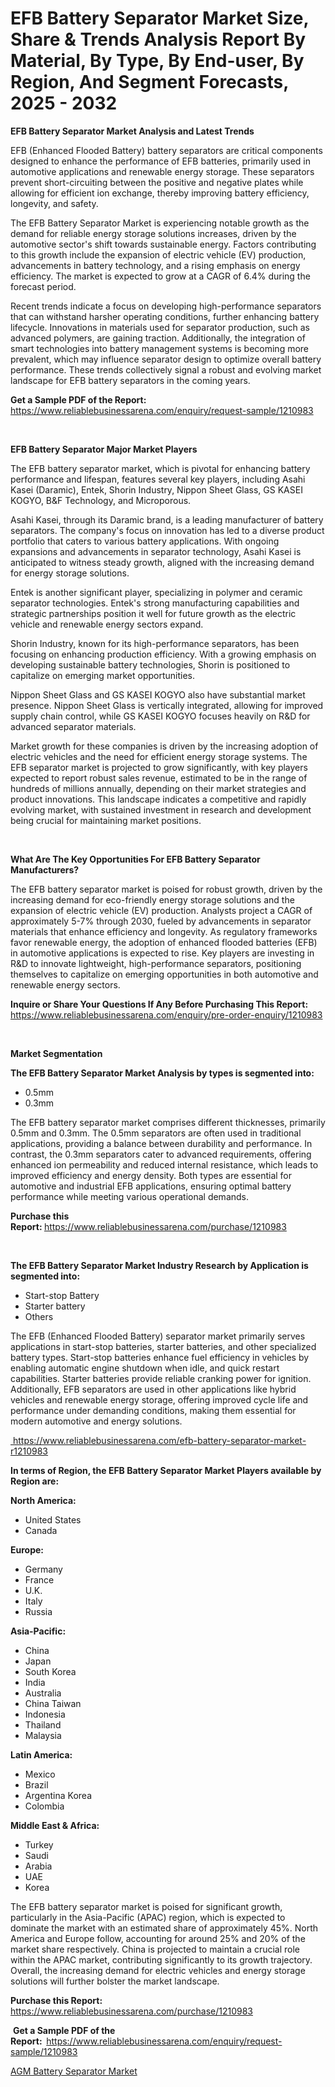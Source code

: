 <p><h1>EFB Battery Separator Market Size, Share & Trends Analysis Report By Material, By Type, By End-user, By Region, And Segment Forecasts, 2025 - 2032</h1></p><p><strong>EFB Battery Separator Market Analysis and Latest Trends</strong></p>
<p><p>EFB (Enhanced Flooded Battery) battery separators are critical components designed to enhance the performance of EFB batteries, primarily used in automotive applications and renewable energy storage. These separators prevent short-circuiting between the positive and negative plates while allowing for efficient ion exchange, thereby improving battery efficiency, longevity, and safety. </p><p>The EFB Battery Separator Market is experiencing notable growth as the demand for reliable energy storage solutions increases, driven by the automotive sector's shift towards sustainable energy. Factors contributing to this growth include the expansion of electric vehicle (EV) production, advancements in battery technology, and a rising emphasis on energy efficiency. The market is expected to grow at a CAGR of 6.4% during the forecast period. </p><p>Recent trends indicate a focus on developing high-performance separators that can withstand harsher operating conditions, further enhancing battery lifecycle. Innovations in materials used for separator production, such as advanced polymers, are gaining traction. Additionally, the integration of smart technologies into battery management systems is becoming more prevalent, which may influence separator design to optimize overall battery performance. These trends collectively signal a robust and evolving market landscape for EFB battery separators in the coming years.</p></p>
<p><strong>Get a Sample PDF of the Report:&nbsp;</strong> <a href="https://www.reliablebusinessarena.com/enquiry/request-sample/1210983?utm_campaign=2133&utm_medium=2&utm_source=Github&utm_content=ia&utm_term=24032025&utm_id=efb-battery-separator">https://www.reliablebusinessarena.com/enquiry/request-sample/1210983</a></p>
<p>&nbsp;</p>
<p><strong>EFB Battery Separator Major Market Players</strong></p>
<p><p>The EFB battery separator market, which is pivotal for enhancing battery performance and lifespan, features several key players, including Asahi Kasei (Daramic), Entek, Shorin Industry, Nippon Sheet Glass, GS KASEI KOGYO, B&F Technology, and Microporous. </p><p>Asahi Kasei, through its Daramic brand, is a leading manufacturer of battery separators. The company's focus on innovation has led to a diverse product portfolio that caters to various battery applications. With ongoing expansions and advancements in separator technology, Asahi Kasei is anticipated to witness steady growth, aligned with the increasing demand for energy storage solutions.</p><p>Entek is another significant player, specializing in polymer and ceramic separator technologies. Entek's strong manufacturing capabilities and strategic partnerships position it well for future growth as the electric vehicle and renewable energy sectors expand. </p><p>Shorin Industry, known for its high-performance separators, has been focusing on enhancing production efficiency. With a growing emphasis on developing sustainable battery technologies, Shorin is positioned to capitalize on emerging market opportunities.</p><p>Nippon Sheet Glass and GS KASEI KOGYO also have substantial market presence. Nippon Sheet Glass is vertically integrated, allowing for improved supply chain control, while GS KASEI KOGYO focuses heavily on R&D for advanced separator materials.</p><p>Market growth for these companies is driven by the increasing adoption of electric vehicles and the need for efficient energy storage systems. The EFB separator market is projected to grow significantly, with key players expected to report robust sales revenue, estimated to be in the range of hundreds of millions annually, depending on their market strategies and product innovations. This landscape indicates a competitive and rapidly evolving market, with sustained investment in research and development being crucial for maintaining market positions.</p></p>
<p>&nbsp;</p>
<p><strong>What Are The Key Opportunities For EFB Battery Separator Manufacturers?</strong></p>
<p><p>The EFB battery separator market is poised for robust growth, driven by the increasing demand for eco-friendly energy storage solutions and the expansion of electric vehicle (EV) production. Analysts project a CAGR of approximately 5-7% through 2030, fueled by advancements in separator materials that enhance efficiency and longevity. As regulatory frameworks favor renewable energy, the adoption of enhanced flooded batteries (EFB) in automotive applications is expected to rise. Key players are investing in R&D to innovate lightweight, high-performance separators, positioning themselves to capitalize on emerging opportunities in both automotive and renewable energy sectors.</p></p>
<p><strong>Inquire or Share Your Questions If Any Before Purchasing This Report:</strong> <a href="https://www.reliablebusinessarena.com/enquiry/pre-order-enquiry/1210983?utm_campaign=2133&utm_medium=2&utm_source=Github&utm_content=ia&utm_term=24032025&utm_id=efb-battery-separator">https://www.reliablebusinessarena.com/enquiry/pre-order-enquiry/1210983</a></p>
<p>&nbsp;</p>
<p><strong>Market Segmentation</strong></p>
<p><strong>The EFB Battery Separator Market Analysis by types is segmented into:</strong></p>
<p><ul><li>0.5mm</li><li>0.3mm</li></ul></p>
<p><p>The EFB battery separator market comprises different thicknesses, primarily 0.5mm and 0.3mm. The 0.5mm separators are often used in traditional applications, providing a balance between durability and performance. In contrast, the 0.3mm separators cater to advanced requirements, offering enhanced ion permeability and reduced internal resistance, which leads to improved efficiency and energy density. Both types are essential for automotive and industrial EFB applications, ensuring optimal battery performance while meeting various operational demands.</p></p>
<p><strong>Purchase this Report:&nbsp;</strong><a href="https://www.reliablebusinessarena.com/purchase/1210983?utm_campaign=2133&utm_medium=2&utm_source=Github&utm_content=ia&utm_term=24032025&utm_id=efb-battery-separator">https://www.reliablebusinessarena.com/purchase/1210983</a></p>
<p>&nbsp;</p>
<p><strong>The EFB Battery Separator Market Industry Research by Application is segmented into:</strong></p>
<p><ul><li>Start-stop Battery</li><li>Starter battery</li><li>Others</li></ul></p>
<p><p>The EFB (Enhanced Flooded Battery) separator market primarily serves applications in start-stop batteries, starter batteries, and other specialized battery types. Start-stop batteries enhance fuel efficiency in vehicles by enabling automatic engine shutdown when idle, and quick restart capabilities. Starter batteries provide reliable cranking power for ignition. Additionally, EFB separators are used in other applications like hybrid vehicles and renewable energy storage, offering improved cycle life and performance under demanding conditions, making them essential for modern automotive and energy solutions.</p></p>
<p><a href="https://www.reliablebusinessarena.com/efb-battery-separator-market-r1210983?utm_campaign=2133&utm_medium=2&utm_source=Github&utm_content=ia&utm_term=24032025&utm_id=efb-battery-separator">&nbsp;https://www.reliablebusinessarena.com/efb-battery-separator-market-r1210983</a></p>
<p><strong>In terms of Region, the EFB Battery Separator Market Players available by Region are:</strong></p>
<p>
    <p> <strong> North America: </strong>
        <ul>
            <li>United States</li>
            <li>Canada</li>
        </ul>
        </p> 
    <p> <strong> Europe: </strong>
        <ul>
            <li>Germany</li>
            <li>France</li>
            <li>U.K.</li>
            <li>Italy</li>
            <li>Russia</li>
        </ul>
        </p> 
    <p> <strong> Asia-Pacific: </strong>
        <ul>
            <li>China</li>
            <li>Japan</li>
            <li>South Korea</li>
            <li>India</li>
            <li>Australia</li>
            <li>China Taiwan</li>
            <li>Indonesia</li>
            <li>Thailand</li>
            <li>Malaysia</li>
        </ul>
        </p> 
    <p> <strong> Latin America: </strong>
        <ul>
            <li>Mexico</li>
            <li>Brazil</li>
            <li>Argentina Korea</li>
            <li>Colombia</li>
        </ul>
        </p> 
    <p> <strong> Middle East & Africa: </strong>
        <ul>
            <li>Turkey</li>
            <li>Saudi</li>
            <li>Arabia</li>
            <li>UAE</li>
            <li>Korea</li>
        </ul>
    </p>
    </p>
<p><p>The EFB battery separator market is poised for significant growth, particularly in the Asia-Pacific (APAC) region, which is expected to dominate the market with an estimated share of approximately 45%. North America and Europe follow, accounting for around 25% and 20% of the market share respectively. China is projected to maintain a crucial role within the APAC market, contributing significantly to its growth trajectory. Overall, the increasing demand for electric vehicles and energy storage solutions will further bolster the market landscape.</p></p>
<p><strong>Purchase this Report: </strong><a href="https://www.reliablebusinessarena.com/purchase/1210983?utm_campaign=2133&utm_medium=2&utm_source=Github&utm_content=ia&utm_term=24032025&utm_id=efb-battery-separator">https://www.reliablebusinessarena.com/purchase/1210983</a></p>
<p>&nbsp;<strong>Get a Sample PDF of the Report:&nbsp;&nbsp;</strong><a href="https://www.reliablebusinessarena.com/enquiry/request-sample/1210983?utm_campaign=2133&utm_medium=2&utm_source=Github&utm_content=ia&utm_term=24032025&utm_id=efb-battery-separator">https://www.reliablebusinessarena.com/enquiry/request-sample/1210983</a></p>
<p><strong></strong></p>
<p><p><a href="https://github.com/JakirUddin651/Market-Research-Report-List-2/blob/main/agm-battery-separator-market.md?utm_campaign=2133&utm_medium=2&utm_source=Github&utm_content=ia&utm_term=24032025&utm_id=efb-battery-separator">AGM Battery Separator Market</a></p></p>